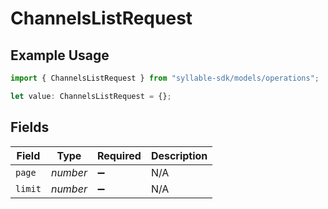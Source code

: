 # ChannelsListRequest

## Example Usage

```typescript
import { ChannelsListRequest } from "syllable-sdk/models/operations";

let value: ChannelsListRequest = {};
```

## Fields

| Field              | Type               | Required           | Description        |
| ------------------ | ------------------ | ------------------ | ------------------ |
| `page`             | *number*           | :heavy_minus_sign: | N/A                |
| `limit`            | *number*           | :heavy_minus_sign: | N/A                |